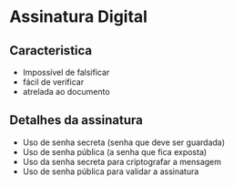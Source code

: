 # Assinatura Digital
## Caracteristica
- Impossível de falsificar
- fácil de verificar
- atrelada ao documento

## Detalhes da assinatura
- Uso de senha secreta (senha que deve ser guardada)
- Uso de senha pública (a senha que fica exposta)
- Uso da senha secreta para criptografar a mensagem
- Uso de senha pública para validar a assinatura
